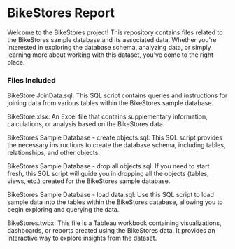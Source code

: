 # BikeStores Report

Welcome to the BikeStores project! This repository contains files related to the BikeStores sample database and its associated data. Whether you're interested in exploring the database schema, analyzing data, or simply learning more about working with this dataset, you've come to the right place.

### Files Included

BikeStore JoinData.sql: This SQL script contains queries and instructions for joining data from various tables within the BikeStores sample database.

BikeStore.xlsx: An Excel file that contains supplementary information, calculations, or analysis based on the BikeStores data.

BikeStores Sample Database - create objects.sql: This SQL script provides the necessary instructions to create the database schema, including tables, relationships, and other objects.

BikeStores Sample Database - drop all objects.sql: If you need to start fresh, this SQL script will guide you in dropping all the objects (tables, views, etc.) created for the BikeStores sample database.

BikeStores Sample Database - load data.sql: Use this SQL script to load sample data into the tables within the BikeStores database, allowing you to begin exploring and querying the data.

BikeStores.twbx: This file is a Tableau workbook containing visualizations, dashboards, or reports created using the BikeStores data. It provides an interactive way to explore insights from the dataset.

 
